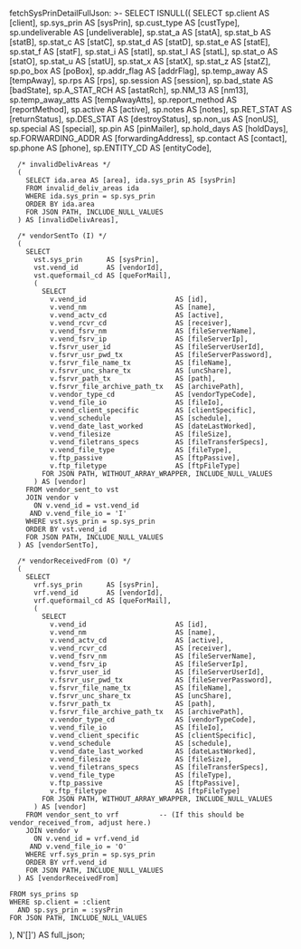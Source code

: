 fetchSysPrinDetailFullJson: >-
  SELECT ISNULL((
    SELECT
      sp.client          AS [client],
      sp.sys_prin        AS [sysPrin],
      sp.cust_type       AS [custType],
      sp.undeliverable   AS [undeliverable],
      sp.stat_a          AS [statA],
      sp.stat_b          AS [statB],
      sp.stat_c          AS [statC],
      sp.stat_d          AS [statD],
      sp.stat_e          AS [statE],
      sp.stat_f          AS [statF],
      sp.stat_i          AS [statI],
      sp.stat_l          AS [statL],
      sp.stat_o          AS [statO],
      sp.stat_u          AS [statU],
      sp.stat_x          AS [statX],
      sp.stat_z          AS [statZ],
      sp.po_box          AS [poBox],
      sp.addr_flag       AS [addrFlag],
      sp.temp_away       AS [tempAway],
      sp.rps             AS [rps],
      sp.session         AS [session],
      sp.bad_state       AS [badState],
      sp.A_STAT_RCH      AS [astatRch],
      sp.NM_13           AS [nm13],
      sp.temp_away_atts  AS [tempAwayAtts],
      sp.report_method   AS [reportMethod],
      sp.active          AS [active],
      sp.notes           AS [notes],
      sp.RET_STAT        AS [returnStatus],
      sp.DES_STAT        AS [destroyStatus],
      sp.non_us          AS [nonUS],
      sp.special         AS [special],
      sp.pin             AS [pinMailer],
      sp.hold_days       AS [holdDays],
      sp.FORWARDING_ADDR AS [forwardingAddress],
      sp.contact         AS [contact],
      sp.phone           AS [phone],
      sp.ENTITY_CD       AS [entityCode],

      /* invalidDelivAreas */
      (
        SELECT ida.area AS [area], ida.sys_prin AS [sysPrin]
        FROM invalid_deliv_areas ida
        WHERE ida.sys_prin = sp.sys_prin
        ORDER BY ida.area
        FOR JSON PATH, INCLUDE_NULL_VALUES
      ) AS [invalidDelivAreas],

      /* vendorSentTo (I) */
      (
        SELECT
          vst.sys_prin      AS [sysPrin],
          vst.vend_id       AS [vendorId],
          vst.queformail_cd AS [queForMail],
          (
            SELECT
              v.vend_id                      AS [id],
              v.vend_nm                      AS [name],
              v.vend_actv_cd                 AS [active],
              v.vend_rcvr_cd                 AS [receiver],
              v.vend_fsrv_nm                 AS [fileServerName],
              v.vend_fsrv_ip                 AS [fileServerIp],
              v.fsrvr_user_id                AS [fileServerUserId],
              v.fsrvr_usr_pwd_tx             AS [fileServerPassword],
              v.fsrvr_file_name_tx           AS [fileName],
              v.fsrvr_unc_share_tx           AS [uncShare],
              v.fsrvr_path_tx                AS [path],
              v.fsrvr_file_archive_path_tx   AS [archivePath],
              v.vendor_type_cd               AS [vendorTypeCode],
              v.vend_file_io                 AS [fileIo],
              v.vend_client_specific         AS [clientSpecific],
              v.vend_schedule                AS [schedule],
              v.vend_date_last_worked        AS [dateLastWorked],
              v.vend_filesize                AS [fileSize],
              v.vend_filetrans_specs         AS [fileTransferSpecs],
              v.vend_file_type               AS [fileType],
              v.ftp_passive                  AS [ftpPassive],
              v.ftp_filetype                 AS [ftpFileType]
            FOR JSON PATH, WITHOUT_ARRAY_WRAPPER, INCLUDE_NULL_VALUES
          ) AS [vendor]
        FROM vendor_sent_to vst
        JOIN vendor v
          ON v.vend_id = vst.vend_id
         AND v.vend_file_io = 'I'
        WHERE vst.sys_prin = sp.sys_prin
        ORDER BY vst.vend_id
        FOR JSON PATH, INCLUDE_NULL_VALUES
      ) AS [vendorSentTo],

      /* vendorReceivedFrom (O) */
      (
        SELECT
          vrf.sys_prin      AS [sysPrin],
          vrf.vend_id       AS [vendorId],
          vrf.queformail_cd AS [queForMail],
          (
            SELECT
              v.vend_id                      AS [id],
              v.vend_nm                      AS [name],
              v.vend_actv_cd                 AS [active],
              v.vend_rcvr_cd                 AS [receiver],
              v.vend_fsrv_nm                 AS [fileServerName],
              v.vend_fsrv_ip                 AS [fileServerIp],
              v.fsrvr_user_id                AS [fileServerUserId],
              v.fsrvr_usr_pwd_tx             AS [fileServerPassword],
              v.fsrvr_file_name_tx           AS [fileName],
              v.fsrvr_unc_share_tx           AS [uncShare],
              v.fsrvr_path_tx                AS [path],
              v.fsrvr_file_archive_path_tx   AS [archivePath],
              v.vendor_type_cd               AS [vendorTypeCode],
              v.vend_file_io                 AS [fileIo],
              v.vend_client_specific         AS [clientSpecific],
              v.vend_schedule                AS [schedule],
              v.vend_date_last_worked        AS [dateLastWorked],
              v.vend_filesize                AS [fileSize],
              v.vend_filetrans_specs         AS [fileTransferSpecs],
              v.vend_file_type               AS [fileType],
              v.ftp_passive                  AS [ftpPassive],
              v.ftp_filetype                 AS [ftpFileType]
            FOR JSON PATH, WITHOUT_ARRAY_WRAPPER, INCLUDE_NULL_VALUES
          ) AS [vendor]
        FROM vendor_sent_to vrf          -- (If this should be vendor_received_from, adjust here.)
        JOIN vendor v
          ON v.vend_id = vrf.vend_id
         AND v.vend_file_io = 'O'
        WHERE vrf.sys_prin = sp.sys_prin
        ORDER BY vrf.vend_id
        FOR JSON PATH, INCLUDE_NULL_VALUES
      ) AS [vendorReceivedFrom]

    FROM sys_prins sp
    WHERE sp.client = :client
      AND sp.sys_prin = :sysPrin
    FOR JSON PATH, INCLUDE_NULL_VALUES
  ), N'[]') AS full_json;

